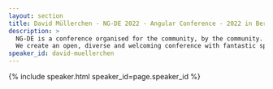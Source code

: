 ```yaml
---
layout: section
title: David Müllerchen - NG-DE 2022 - Angular Conference - 2022 in Berlin
description: >
  NG-DE is a conference organised for the community, by the community.
  We create an open, diverse and welcoming conference with fantastic speakers and a warm and friendly environment. 
speaker_id: david-muellerchen
---
```


{% include speaker.html speaker_id=page.speaker_id %}
